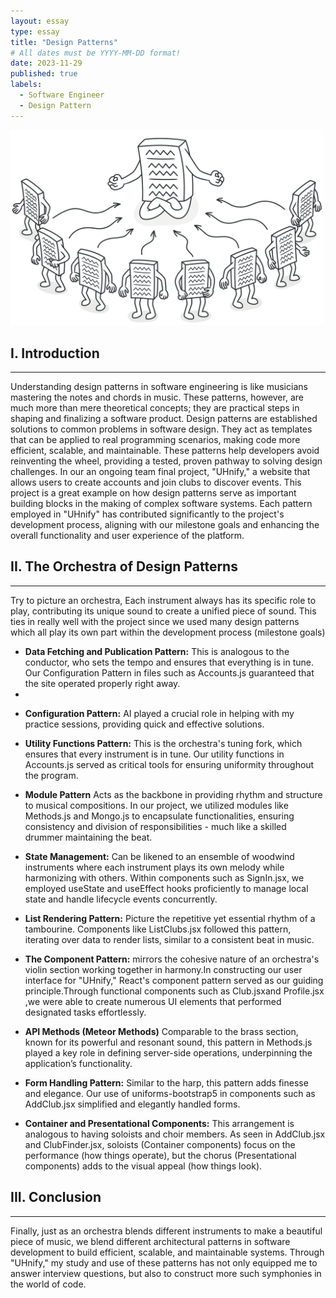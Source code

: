 ```yaml
---
layout: essay
type: essay
title: "Design Patterns"
# All dates must be YYYY-MM-DD format!
date: 2023-11-29
published: true
labels:
  - Software Engineer
  - Design Pattern
---
```




<div class="text-center py-2">
  <img width="500px" src="../img/design-pattern.png" class="img-thumbnail" >
</div>



## I. Introduction
---
Understanding design patterns in software engineering is like musicians mastering the notes and chords in music. These patterns, however, are much more than mere theoretical concepts; they are practical steps in shaping and finalizing a software product. Design patterns are established solutions to common problems in software design. They act as templates that can be applied to real programming scenarios, making code more efficient, scalable, and maintainable. These patterns help developers avoid reinventing the wheel, providing a tested, proven pathway to solving design challenges. In our an ongoing team final project, "UHnify," a website that allows users to create accounts and join clubs to discover events. This project is a great example on how design patterns serve as important building blocks in the making of complex software systems. Each pattern employed in "UHnify" has contributed significantly to the project's development process, aligning with our milestone goals and enhancing the overall functionality and user experience of the platform.

## II. The Orchestra of Design Patterns
***
Try to picture an orchestra, Each instrument always has its specific role to play, contributing its unique sound to create a unified piece of sound. This ties in really well with the project since we used many design patterns which all play its own part within the development process (milestone goals)

- <b>Data Fetching and Publication Pattern:</b>  This is analogous to the conductor, who sets the tempo and ensures that everything is in tune. Our Configuration Pattern in files such as Accounts.js guaranteed that the site operated properly right away.
- 
* <b>Configuration Pattern:</b> AI played a crucial role in helping with my practice sessions, providing quick and effective solutions.

- <b>Utility Functions Pattern:</b> This is the orchestra's tuning fork, which ensures that every instrument is in tune. Our utility functions in Accounts.js served as critical tools for ensuring uniformity throughout the program.

* <b>Module Pattern</b> Acts as the backbone in providing rhythm and structure to musical compositions. In our project, we utilized modules like Methods.js and Mongo.js to encapsulate functionalities, ensuring consistency and division of responsibilities - much like a skilled drummer maintaining the beat.

- <b>State Management:</b> Can be likened to an ensemble of woodwind instruments where each instrument plays its own melody while harmonizing with others. Within components such as SignIn.jsx, we employed useState and useEffect hooks proficiently to manage local state and handle lifecycle events concurrently.

* <b>List Rendering Pattern:</b> Picture the repetitive yet essential rhythm of a tambourine. Components like ListClubs.jsx followed this pattern, iterating over data to render lists, similar to a consistent beat in music.

- <b>The Component Pattern:</b> mirrors the cohesive nature of an orchestra's violin section working together in harmony.In constructing our user interface for "UHnify," React's component pattern served as our guiding principle.Through functional components such as Club.jsxand Profile.jsx ,we were able to create numerous UI elements that performed designated tasks effortlessly.

* <b>API Methods (Meteor Methods)</b> Comparable to the brass section, known for its powerful and resonant sound, this pattern in Methods.js played a key role in defining server-side operations, underpinning the application’s functionality.

- <b>Form Handling Pattern:</b> Similar to the harp, this pattern adds finesse and elegance. Our use of uniforms-bootstrap5 in components such as AddClub.jsx simplified and elegantly handled forms.

* <b>Container and Presentational Components:</b> This arrangement is analogous to having soloists and choir members. As seen in AddClub.jsx and ClubFinder.jsx, soloists (Container components) focus on the performance (how things operate), but the chorus (Presentational components) adds to the visual appeal (how things look).


## III. Conclusion 
---
Finally, just as an orchestra blends different instruments to make a beautiful piece of music, we blend different architectural patterns in software development to build efficient, scalable, and maintainable systems. Through "UHnify," my study and use of these patterns has not only equipped me to answer interview questions, but also to construct more such symphonies in the world of code.
